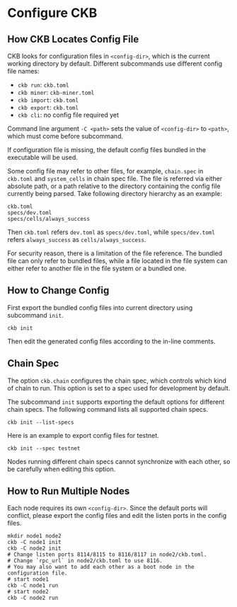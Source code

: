 # Configure CKB

## How CKB Locates Config File

CKB looks for configuration files in `<config-dir>`, which is the current working directory by default. Different subcommands use different config file names:

-   `ckb run`: `ckb.toml`
-   `ckb miner`: `ckb-miner.toml`
-   `ckb import`: `ckb.toml`
-   `ckb export`: `ckb.toml`
-   `ckb cli`: no config file required yet

Command line argument `-C <path>` sets the value of `<config-dir>` to `<path>`, which must come before subcommand.

If configuration file is missing, the default config files bundled in the executable will be used.

Some config file may refer to other files, for example, `chain.spec` in
`ckb.toml` and `system_cells` in chain spec file. The file is referred via
either absolute path, or a path relative to the directory containing the
config file currently being parsed. Take following directory hierarchy as an
example:

```
ckb.toml
specs/dev.toml
specs/cells/always_success
```

Then `ckb.toml` refers `dev.toml` as `specs/dev.toml`, while
`specs/dev.toml` refers `always_success` as `cells/always_success`.

For security reason, there is a limitation of the file reference. The bundled
file can only refer to bundled files, while a file located in the file system
can either refer to another file in the file system or a bundled one.

## How to Change Config

First export the bundled config files into current directory using subcommand `init`.

```
ckb init
```

Then edit the generated config files according to the in-line comments.

## Chain Spec

The option `ckb.chain` configures the chain spec, which controls which kind of chain to run.
This option is set to a spec used for development by default.

The subcommand `init` supports exporting the default options for different
chain specs. The following command lists all supported chain specs.

```
ckb init --list-specs
```

Here is an example to export config files for testnet.

```
ckb init --spec testnet
```

Nodes running different chain specs cannot synchronize with each other, so be carefully when editing this option.

## How to Run Multiple Nodes

Each node requires its own `<config-dir>`. Since the default ports will conflict, please export the config files and edit the listen ports in the config files.

```
mkdir node1 node2
ckb -C node1 init
ckb -C node2 init
# Change listen ports 8114/8115 to 8116/8117 in node2/ckb.toml.
# Change `rpc_url` in node2/ckb.toml to use 8116.
# You may also want to add each other as a boot node in the configuration file.
# start node1
ckb -C node1 run
# start node2
ckb -C node2 run
```
